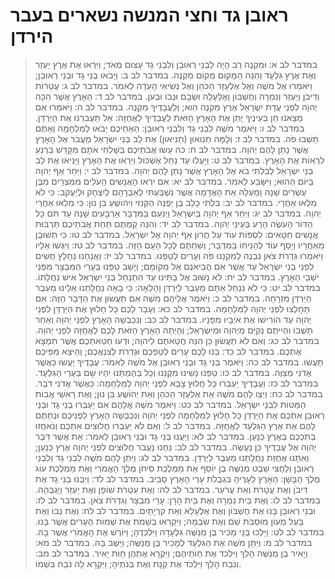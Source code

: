 # ראובן גד וחצי המנשה נשארים בעבר הירדן

> במדבר לב א: וּמִקְנֶה רַב הָיָה לִבְנֵי רְאוּבֵן וְלִבְנֵי גָד עָצוּם מְאֹד; וַיִּרְאוּ אֶת אֶרֶץ יַעְזֵר וְאֶת אֶרֶץ גִּלְעָד וְהִנֵּה הַמָּקוֹם מְקוֹם מִקְנֶה.
> במדבר לב ב: וַיָּבֹאוּ בְנֵי גָד וּבְנֵי רְאוּבֵן; וַיֹּאמְרוּ אֶל מֹשֶׁה וְאֶל אֶלְעָזָר הַכֹּהֵן וְאֶל נְשִׂיאֵי הָעֵדָה לֵאמֹר.
> במדבר לב ג: עֲטָרוֹת וְדִיבֹן וְיַעְזֵר וְנִמְרָה וְחֶשְׁבּוֹן וְאֶלְעָלֵה וּשְׂבָם וּנְבוֹ וּבְעֹן.
> במדבר לב ד: הָאָרֶץ אֲשֶׁר הִכָּה יְהוָה לִפְנֵי עֲדַת יִשְׂרָאֵל אֶרֶץ מִקְנֶה הִוא; וְלַעֲבָדֶיךָ מִקְנֶה.
> במדבר לב ה: וַיֹּאמְרוּ אִם מָצָאנוּ חֵן בְּעֵינֶיךָ יֻתַּן אֶת הָאָרֶץ הַזֹּאת לַעֲבָדֶיךָ לַאֲחֻזָּה:  אַל תַּעֲבִרֵנוּ אֶת הַיַּרְדֵּן.
> במדבר לב ו: וַיֹּאמֶר מֹשֶׁה לִבְנֵי גָד וְלִבְנֵי רְאוּבֵן:  הַאַחֵיכֶם יָבֹאוּ לַמִּלְחָמָה וְאַתֶּם תֵּשְׁבוּ פֹה.
> במדבר לב ז: וְלָמָּה תְנִואוּן (תְנִיאוּן) אֶת לֵב בְּנֵי יִשְׂרָאֵל מֵעֲבֹר אֶל הָאָרֶץ אֲשֶׁר נָתַן לָהֶם יְהוָה.
> במדבר לב ח: כֹּה עָשׂוּ אֲבֹתֵיכֶם בְּשָׁלְחִי אֹתָם מִקָּדֵשׁ בַּרְנֵעַ לִרְאוֹת אֶת הָאָרֶץ.
> במדבר לב ט: וַיַּעֲלוּ עַד נַחַל אֶשְׁכּוֹל וַיִּרְאוּ אֶת הָאָרֶץ וַיָּנִיאוּ אֶת לֵב בְּנֵי יִשְׂרָאֵל לְבִלְתִּי בֹא אֶל הָאָרֶץ אֲשֶׁר נָתַן לָהֶם יְהוָה.
> במדבר לב י: וַיִּחַר אַף יְהוָה בַּיּוֹם הַהוּא; וַיִּשָּׁבַע לֵאמֹר.
> במדבר לב יא: אִם יִרְאוּ הָאֲנָשִׁים הָעֹלִים מִמִּצְרַיִם מִבֶּן עֶשְׂרִים שָׁנָה וָמַעְלָה אֵת הָאֲדָמָה אֲשֶׁר נִשְׁבַּעְתִּי לְאַבְרָהָם לְיִצְחָק וּלְיַעֲקֹב:  כִּי לֹא מִלְאוּ אַחֲרָי.
> במדבר לב יב: בִּלְתִּי כָּלֵב בֶּן יְפֻנֶּה הַקְּנִזִּי וִיהוֹשֻׁעַ בִּן נוּן:  כִּי מִלְאוּ אַחֲרֵי יְהוָה.
> במדבר לב יג: וַיִּחַר אַף יְהוָה בְּיִשְׂרָאֵל וַיְנִעֵם בַּמִּדְבָּר אַרְבָּעִים שָׁנָה עַד תֹּם כָּל הַדּוֹר הָעֹשֶׂה הָרַע בְּעֵינֵי יְהוָה.
> במדבר לב יד: וְהִנֵּה קַמְתֶּם תַּחַת אֲבֹתֵיכֶם תַּרְבּוּת אֲנָשִׁים חַטָּאִים:  לִסְפּוֹת עוֹד עַל חֲרוֹן אַף יְהוָה אֶל יִשְׂרָאֵל.
> במדבר לב טו: כִּי תְשׁוּבֻן מֵאַחֲרָיו וְיָסַף עוֹד לְהַנִּיחוֹ בַּמִּדְבָּר; וְשִׁחַתֶּם לְכָל הָעָם הַזֶּה.
> במדבר לב טז: וַיִּגְּשׁוּ אֵלָיו וַיֹּאמְרוּ גִּדְרֹת צֹאן נִבְנֶה לְמִקְנֵנוּ פֹּה וְעָרִים לְטַפֵּנוּ.
> במדבר לב יז: וַאֲנַחְנוּ נֵחָלֵץ חֻשִׁים לִפְנֵי בְּנֵי יִשְׂרָאֵל עַד אֲשֶׁר אִם הֲבִיאֹנֻם אֶל מְקוֹמָם; וְיָשַׁב טַפֵּנוּ בְּעָרֵי הַמִּבְצָר מִפְּנֵי יֹשְׁבֵי הָאָרֶץ.
> במדבר לב יח: לֹא נָשׁוּב אֶל בָּתֵּינוּ עַד הִתְנַחֵל בְּנֵי יִשְׂרָאֵל אִישׁ נַחֲלָתוֹ.
> במדבר לב יט: כִּי לֹא נִנְחַל אִתָּם מֵעֵבֶר לַיַּרְדֵּן וָהָלְאָה:  כִּי בָאָה נַחֲלָתֵנוּ אֵלֵינוּ מֵעֵבֶר הַיַּרְדֵּן מִזְרָחָה.
> במדבר לב כ: וַיֹּאמֶר אֲלֵיהֶם מֹשֶׁה אִם תַּעֲשׂוּן אֶת הַדָּבָר הַזֶּה:  אִם תֵּחָלְצוּ לִפְנֵי יְהוָה לַמִּלְחָמָה.
> במדבר לב כא: וְעָבַר לָכֶם כָּל חָלוּץ אֶת הַיַּרְדֵּן לִפְנֵי יְהוָה עַד הוֹרִישׁוֹ אֶת אֹיְבָיו מִפָּנָיו.
> במדבר לב כב: וְנִכְבְּשָׁה הָאָרֶץ לִפְנֵי יְהוָה וְאַחַר תָּשֻׁבוּ וִהְיִיתֶם נְקִיִּם מֵיְהוָה וּמִיִּשְׂרָאֵל; וְהָיְתָה הָאָרֶץ הַזֹּאת לָכֶם לַאֲחֻזָּה לִפְנֵי יְהוָה.
> במדבר לב כג: וְאִם לֹא תַעֲשׂוּן כֵּן הִנֵּה חֲטָאתֶם לַיהוָה; וּדְעוּ חַטַּאתְכֶם אֲשֶׁר תִּמְצָא אֶתְכֶם.
> במדבר לב כד: בְּנוּ לָכֶם עָרִים לְטַפְּכֶם וּגְדֵרֹת לְצֹנַאֲכֶם; וְהַיֹּצֵא מִפִּיכֶם תַּעֲשׂוּ.
> במדבר לב כה: וַיֹּאמֶר בְּנֵי גָד וּבְנֵי רְאוּבֵן אֶל מֹשֶׁה לֵאמֹר:  עֲבָדֶיךָ יַעֲשׂוּ כַּאֲשֶׁר אֲדֹנִי מְצַוֶּה.
> במדבר לב כו: טַפֵּנוּ נָשֵׁינוּ מִקְנֵנוּ וְכָל בְּהֶמְתֵּנוּ יִהְיוּ שָׁם בְּעָרֵי הַגִּלְעָד.
> במדבר לב כז: וַעֲבָדֶיךָ יַעַבְרוּ כָּל חֲלוּץ צָבָא לִפְנֵי יְהוָה לַמִּלְחָמָה:  כַּאֲשֶׁר אֲדֹנִי דֹּבֵר.
> במדבר לב כח: וַיְצַו לָהֶם מֹשֶׁה אֵת אֶלְעָזָר הַכֹּהֵן וְאֵת יְהוֹשֻׁעַ בִּן נוּן; וְאֶת רָאשֵׁי אֲבוֹת הַמַּטּוֹת לִבְנֵי יִשְׂרָאֵל.
> במדבר לב כט: וַיֹּאמֶר מֹשֶׁה אֲלֵהֶם אִם יַעַבְרוּ בְנֵי גָד וּבְנֵי רְאוּבֵן אִתְּכֶם אֶת הַיַּרְדֵּן כָּל חָלוּץ לַמִּלְחָמָה לִפְנֵי יְהוָה וְנִכְבְּשָׁה הָאָרֶץ לִפְנֵיכֶם וּנְתַתֶּם לָהֶם אֶת אֶרֶץ הַגִּלְעָד לַאֲחֻזָּה.
> במדבר לב ל: וְאִם לֹא יַעַבְרוּ חֲלוּצִים אִתְּכֶם וְנֹאחֲזוּ בְתֹכְכֶם בְּאֶרֶץ כְּנָעַן.
> במדבר לב לא: וַיַּעֲנוּ בְנֵי גָד וּבְנֵי רְאוּבֵן לֵאמֹר:  אֵת אֲשֶׁר דִּבֶּר יְהוָה אֶל עֲבָדֶיךָ כֵּן נַעֲשֶׂה.
> במדבר לב לב: נַחְנוּ נַעֲבֹר חֲלוּצִים לִפְנֵי יְהוָה אֶרֶץ כְּנָעַן; וְאִתָּנוּ אֲחֻזַּת נַחֲלָתֵנוּ מֵעֵבֶר לַיַּרְדֵּן.
> במדבר לב לג: וַיִּתֵּן לָהֶם מֹשֶׁה לִבְנֵי גָד וְלִבְנֵי רְאוּבֵן וְלַחֲצִי שֵׁבֶט מְנַשֶּׁה בֶן יוֹסֵף אֶת מַמְלֶכֶת סִיחֹן מֶלֶךְ הָאֱמֹרִי וְאֶת מַמְלֶכֶת עוֹג מֶלֶךְ הַבָּשָׁן:  הָאָרֶץ לְעָרֶיהָ בִּגְבֻלֹת עָרֵי הָאָרֶץ סָבִיב.
> במדבר לב לד: וַיִּבְנוּ בְנֵי גָד אֶת דִּיבֹן וְאֶת עֲטָרֹת וְאֵת עֲרֹעֵר.
> במדבר לב לה: וְאֶת עַטְרֹת שׁוֹפָן וְאֶת יַעְזֵר וְיָגְבְּהָה.
> במדבר לב לו: וְאֶת בֵּית נִמְרָה וְאֶת בֵּית הָרָן:  עָרֵי מִבְצָר וְגִדְרֹת צֹאן.
> במדבר לב לז: וּבְנֵי רְאוּבֵן בָּנוּ אֶת חֶשְׁבּוֹן וְאֶת אֶלְעָלֵא וְאֵת קִרְיָתָיִם.
> במדבר לב לח: וְאֶת נְבוֹ וְאֶת בַּעַל מְעוֹן מוּסַבֹּת שֵׁם וְאֶת שִׂבְמָה; וַיִּקְרְאוּ בְשֵׁמֹת אֶת שְׁמוֹת הֶעָרִים אֲשֶׁר בָּנוּ.
> במדבר לב לט: וַיֵּלְכוּ בְּנֵי מָכִיר בֶּן מְנַשֶּׁה גִּלְעָדָה וַיִּלְכְּדֻהָ; וַיּוֹרֶשׁ אֶת הָאֱמֹרִי אֲשֶׁר בָּהּ.
> במדבר לב מ: וַיִּתֵּן מֹשֶׁה אֶת הַגִּלְעָד לְמָכִיר בֶּן מְנַשֶּׁה; וַיֵּשֶׁב בָּהּ.
> במדבר לב מא: וְיָאִיר בֶּן מְנַשֶּׁה הָלַךְ וַיִּלְכֹּד אֶת חַוֹּתֵיהֶם; וַיִּקְרָא אֶתְהֶן חַוֹּת יָאִיר.
> במדבר לב מב: וְנֹבַח הָלַךְ וַיִּלְכֹּד אֶת קְנָת וְאֶת בְּנֹתֶיהָ; וַיִּקְרָא לָה נֹבַח בִּשְׁמוֹ. 
 

